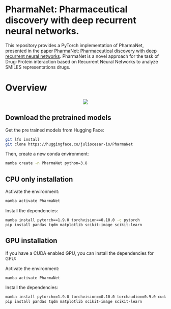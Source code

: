 # **PharmaNet: Pharmaceutical discovery with deep recurrent neural networks.**

This repository provides a PyTorch implementation of PharmaNet, presented in the paper [PharmaNet: Pharmaceutical discovery with deep recurrent neural networks](https://journals.plos.org/plosone/article?id=10.1371/journal.pone.0241728). PharmaNet is a novel approach for the task of Drug-Protein interaction based on Recurrent Neural Networks to analyze SMILES representations drugs.

# **Overview**
<p align="center"><img src="Overview.png" /></p>

## Download the pretrained models

Get the pre trained models from Hugging Face:

```bash
git lfs install
git clone https://huggingface.co/juliocesar-io/PharmaNet
```

Then, create a new conda environment:  

```bash
mamba create -n PharmaNet python=3.8
```

## CPU only installation

Activate the environment:

```bash
mamba activate PharmaNet
```

Install the dependencies:

```bash
mamba install pytorch==1.9.0 torchvision==0.10.0 -c pytorch
pip install pandas tqdm matplotlib scikit-image scikit-learn
```

## GPU installation

If you have a CUDA enabled GPU, you can install the dependencies for GPU:

Activate the environment:

```bash
mamba activate PharmaNet
```

Install the dependencies:

```bash
mamba install pytorch==1.9.0 torchvision==0.10.0 torchaudio==0.9.0 cudatoolkit=11.3 -c pytorch -c conda-forge
pip install pandas tqdm matplotlib scikit-image scikit-learn
```
